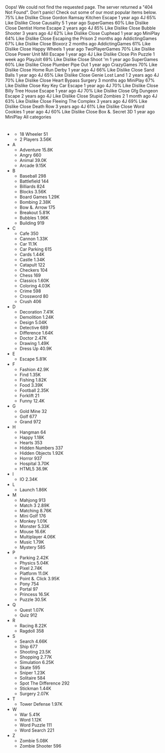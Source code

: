 Oops! We could not find the requested page. The server returned a "404 Not Found". Don't panic! Check out some of our most popular items below. 75% Like Dislike Close Gordon Ramsay Kitchen Escape 1 year ago 4J 65% Like Dislike Close Causality 5 1 year ago SuperGames 60% Like Dislike Close Dentist Home Escape 2 years ago 4J 85% Like Dislike Close Bubble Shooter 3 years ago 4J 62% Like Dislike Close Cuphead 1 year ago MiniPlay 64% Like Dislike Close Escaping the Prison 2 months ago AddictingGames 67% Like Dislike Close Bloxorz 2 months ago AddictingGames 61% Like Dislike Close Happy Wheels 1 year ago TwoPlayerGames 70% Like Dislike Close Power Unit Mill Escape 1 year ago 4J Like Dislike Close Pin Puzzle 1 week ago PlayJolt 69% Like Dislike Close Shoot 'm 1 year ago SuperGames 60% Like Dislike Close Plumber Pipe Out 1 year ago CrazyGames 70% Like Dislike Close Home Run Derby 1 year ago 4J 66% Like Dislike Close Sand Balls 1 year ago 4J 65% Like Dislike Close Genie Lost Land 1 2 years ago 4J 70% Like Dislike Close Heart Bypass Surgery 3 months ago MiniPlay 67% Like Dislike Close Key Key Car Escape 1 year ago 4J 70% Like Dislike Close Billy Tree House Escape 1 year ago 4J 70% Like Dislike Close Gfg Dungeon Escape 2 years ago 4J Like Dislike Close Stupid Zombies 2 1 month ago 4J 63% Like Dislike Close Fleeing The Complex 3 years ago 4J 69% Like Dislike Close Death Row 3 years ago 4J 61% Like Dislike Close Word Cookies 1 year ago 4J 60% Like Dislike Close Box &. Secret 3D 1 year ago MiniPlay All categories

*   #
    *   18 Wheeler 51
    *   2 Players 3.56K
*   A
    *   Adventure 15.8K
    *   Angry 660
    *   Animal 39.0K
    *   Arcade 9.15K
*   B
    *   Baseball 298
    *   Battlefield 144
    *   Billiards 824
    *   Blocks 3.56K
    *   Board Games 1.29K
    *   Bombing 2.38K
    *   Bow &. Arrow 175
    *   Breakout 5.81K
    *   Bubbles 1.96K
    *   Building 919
*   C
    *   Cafe 350
    *   Cannon 1.33K
    *   Car 11.1K
    *   Car Parking 615
    *   Cards 1.44K
    *   Castle 1.34K
    *   Catapult 122
    *   Checkers 104
    *   Chess 169
    *   Classics 1.60K
    *   Coloring 4.03K
    *   Crime 598
    *   Crossword 80
    *   Crush 406
*   D
    *   Decoration 7.41K
    *   Demolition 1.24K
    *   Design 5.04K
    *   Detective 689
    *   Difference 1.64K
    *   Doctor 2.47K
    *   Drawing 1.49K
    *   Dress Up 40.9K
*   E
    *   Escape 5.81K
*   F
    *   Fashion 42.9K
    *   Find 1.35K
    *   Fishing 1.82K
    *   Food 3.39K
    *   Football 2.35K
    *   Forklift 21
    *   Funny 12.4K
*   G
    *   Gold Mine 32
    *   Golf 677
    *   Grand 972
*   H
    *   Hangman 64
    *   Happy 1.18K
    *   Hearts 353
    *   Hidden Numbers 337
    *   Hidden Objects 1.92K
    *   Horror 937
    *   Hospital 3.70K
    *   HTML5 36.9K
*   I
    *   IO 2.34K
*   L
    *   Launch 1.86K
*   M
    *   Mahjong 913
    *   Match 3 2.89K
    *   Matching 8.76K
    *   Mini Golf 176
    *   Monkey 1.01K
    *   Monster 5.33K
    *   Mouse 16.6K
    *   Multiplayer 4.06K
    *   Music 1.79K
    *   Mystery 585
*   P
    *   Parking 2.42K
    *   Physics 5.04K
    *   Pixel 2.74K
    *   Platform 11.0K
    *   Point &. Click 3.95K
    *   Pony 754
    *   Portal 97
    *   Princess 16.5K
    *   Puzzle 30.5K
*   Q
    *   Quest 1.07K
    *   Quiz 912
*   R
    *   Racing 8.22K
    *   Ragdoll 358
*   S
    *   Search 4.66K
    *   Ship 677
    *   Shooting 23.5K
    *   Shopping 2.77K
    *   Simulation 6.25K
    *   Skate 595
    *   Sniper 1.23K
    *   Solitaire 584
    *   Spot The Difference 292
    *   Stickman 1.44K
    *   Surgery 2.07K
*   T
    *   Tower Defense 1.97K
*   W
    *   War 5.41K
    *   Word 1.12K
    *   Word Puzzle 111
    *   Word Search 221
*   Z
    *   Zombie 5.08K
    *   Zombie Shooter 596